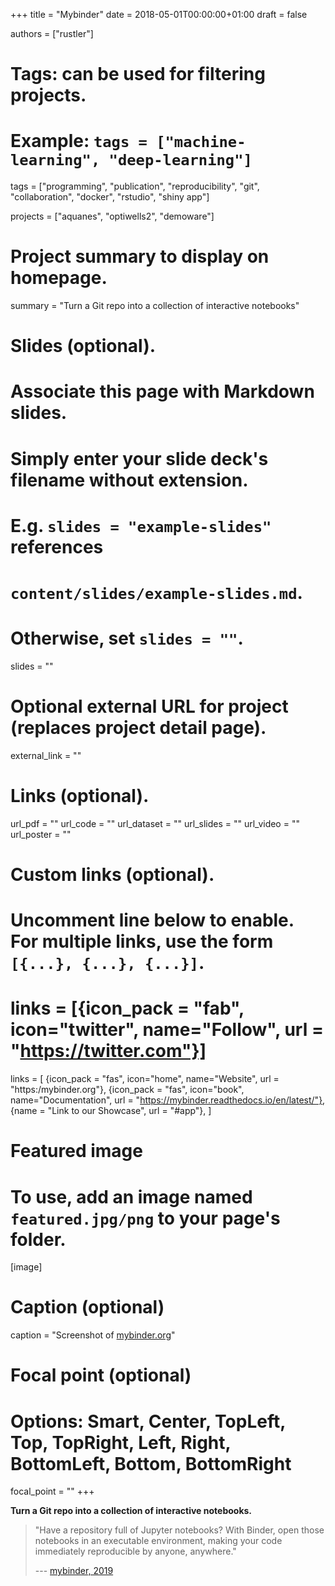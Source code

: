 +++
title = "Mybinder"
date = 2018-05-01T00:00:00+01:00
draft = false

authors = ["rustler"]


# Tags: can be used for filtering projects.
# Example: `tags = ["machine-learning", "deep-learning"]`
tags = ["programming", "publication", "reproducibility", "git", "collaboration", "docker", "rstudio", "shiny app"]

projects = ["aquanes", "optiwells2", "demoware"]

# Project summary to display on homepage.
summary = "Turn a Git repo into a collection of interactive notebooks"

# Slides (optional).
#   Associate this page with Markdown slides.
#   Simply enter your slide deck's filename without extension.
#   E.g. `slides = "example-slides"` references 
#   `content/slides/example-slides.md`.
#   Otherwise, set `slides = ""`.
slides = ""

# Optional external URL for project (replaces project detail page).
external_link = ""

# Links (optional).
url_pdf = ""
url_code = ""
url_dataset = ""
url_slides = ""
url_video = ""
url_poster = ""

# Custom links (optional).
#   Uncomment line below to enable. For multiple links, use the form `[{...}, {...}, {...}]`.
# links = [{icon_pack = "fab", icon="twitter", name="Follow", url = "https://twitter.com"}]
links = [
{icon_pack = "fas", icon="home", name="Website",  url = "https:/mybinder.org"},
{icon_pack = "fas", icon="book", name="Documentation", url = "https://mybinder.readthedocs.io/en/latest/"},
{name = "Link to our Showcase", url = "#app"},
]


# Featured image
# To use, add an image named `featured.jpg/png` to your page's folder. 
[image]
  # Caption (optional)
  caption = "Screenshot of [mybinder.org](https://mybinder.org/)"

  # Focal point (optional)
  # Options: Smart, Center, TopLeft, Top, TopRight, Left, Right, BottomLeft, Bottom, BottomRight
  focal_point = ""
+++

**Turn a Git repo into a collection of interactive notebooks.**

>"Have a repository full of Jupyter notebooks? With Binder, open those notebooks 
in an executable environment, making your code immediately reproducible by anyone, 
anywhere." 
>
>--- [mybinder, 2019](https://mybinder.org)
